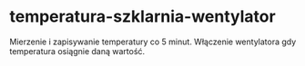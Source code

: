 # temperatura-szklarnia-wentylator
Mierzenie i zapisywanie temperatury co 5 minut. Włączenie wentylatora gdy temperatura osiągnie daną wartość.
